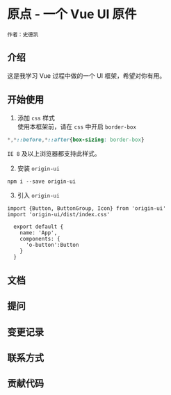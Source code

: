 # 原点 - 一个 Vue UI 原件

    作者：史德凯
## 介绍

这是我学习 Vue 过程中做的一个 UI 框架，希望对你有用。
  
## 开始使用
  
1. 添加 `css` 样式  
使用本框架前，请在 `css` 中开启 `border-box`

```css
*,*::before,*::after{box-sizing: border-box}
```
`IE 8` 及以上浏览器都支持此样式。

2. 安装 `origin-ui`
```
npm i --save origin-ui
``` 
3. 引入 `origin-ui`
```vue
import {Button, ButtonGroup, Icon} from 'origin-ui'
import 'origin-ui/dist/index.css'

  export default {
    name: 'App',
    components: {
      'o-button':Button
    }
  }
```

## 文档

## 提问

## 变更记录

## 联系方式

## 贡献代码